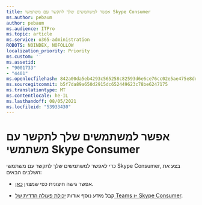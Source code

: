 ```yaml
---
title: אפשר למשתמשים שלך לתקשר עם משתמשי Skype Consumer
ms.author: pebaum
author: pebaum
ms.audience: ITPro
ms.topic: article
ms.service: o365-administration
ROBOTS: NOINDEX, NOFOLLOW
localization_priority: Priority
ms.custom: ''
ms.assetid:
- "9001733"
- "4401"
ms.openlocfilehash: 842a00da5eb4293c565258c82593d6e6ce76cc02e5ae475e8dd7f7613640d605
ms.sourcegitcommit: b5f7da89a650d2915dc652449623c78be6247175
ms.translationtype: MT
ms.contentlocale: he-IL
ms.lasthandoff: 08/05/2021
ms.locfileid: "53933430"
---
```

# <a name="allow-your-users-to-communicate-with-skype-consumer-users"></a>אפשר למשתמשים שלך לתקשר עם משתמשי Skype Consumer

כדי לאפשר למשתמשים שלך לתקשר עם משתמשי Skype Consumer, בצע את השלבים הבאים:

- אפשר גישה חיצונית כפי שמצוין [כאן](https://docs.microsoft.com/microsoftteams/manage-external-access#allow-or-block-domains).

- קבל מידע נוסף אודות [יכולת פעולה הדדית של Teams ו- Skype Consumer](https://docs.microsoft.com/microsoftteams/teams-skype-interop).
